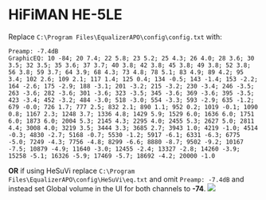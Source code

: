# HiFiMAN HE-5LE
Replace `C:\Program Files\EqualizerAPO\config\config.txt` with:
```
Preamp: -7.4dB
GraphicEQ: 10 -84; 20 7.4; 22 5.8; 23 5.2; 25 4.3; 26 4.0; 28 3.6; 30 3.5; 32 3.5; 35 3.6; 37 3.7; 40 3.8; 42 3.8; 45 3.8; 49 3.8; 52 3.8; 56 3.8; 59 3.7; 64 3.9; 68 4.3; 73 4.8; 78 5.1; 83 4.9; 89 4.2; 95 3.4; 102 2.6; 109 2.1; 117 1.4; 125 0.4; 134 -0.5; 143 -1.4; 153 -2.2; 164 -2.6; 175 -2.9; 188 -3.1; 201 -3.2; 215 -3.2; 230 -3.4; 246 -3.5; 263 -3.6; 282 -3.6; 301 -3.6; 323 -3.5; 345 -3.6; 369 -3.6; 395 -3.5; 423 -3.4; 452 -3.2; 484 -3.0; 518 -3.0; 554 -3.3; 593 -2.9; 635 -1.2; 679 -0.0; 726 1.7; 777 2.5; 832 2.1; 890 1.1; 952 0.2; 1019 -0.1; 1090 0.8; 1167 2.3; 1248 3.7; 1336 4.8; 1429 5.9; 1529 6.0; 1636 6.0; 1751 6.0; 1873 6.0; 2004 5.3; 2145 4.3; 2295 4.0; 2455 5.3; 2627 5.0; 2811 4.4; 3008 4.0; 3219 3.5; 3444 3.3; 3685 2.7; 3943 1.0; 4219 -1.0; 4514 -0.3; 4830 -2.7; 5168 -0.7; 5530 -1.2; 5917 -6.1; 6331 -6.3; 6775 -5.0; 7249 -4.3; 7756 -4.8; 8299 -6.6; 8880 -8.7; 9502 -9.2; 10167 -7.5; 10879 -4.9; 11640 -3.0; 12455 -2.4; 13327 -2.8; 14260 -3.9; 15258 -5.1; 16326 -5.9; 17469 -5.7; 18692 -4.2; 20000 -1.0
```
**OR** if using HeSuVi replace `C:\Program Files\EqualizerAPO\config\HeSuVi\eq.txt` and omit `Preamp: -7.4dB` and instead set Global volume in the UI for both channels to **-74**.
![](https://raw.githubusercontent.com/jaakkopasanen/AutoEq/master/results/Sonoma%20Model%20One/innerfidelity/onear/HiFiMAN%20HE-5LE/HiFiMAN%20HE-5LE.png)
